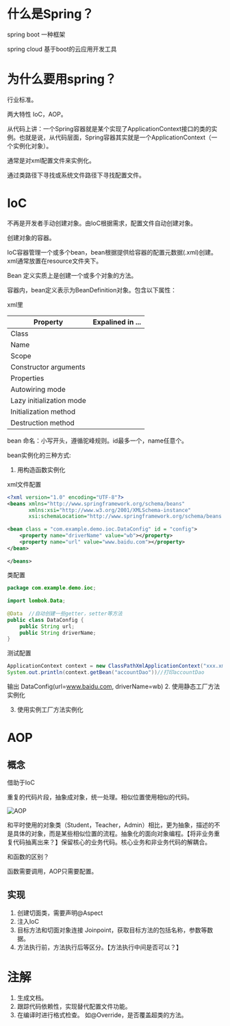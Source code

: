 # 什么是Spring？

spring boot 一种框架

spring cloud 基于boot的云应用开发工具

# 为什么要用spring？

行业标准。

两大特性 IoC，AOP。

从代码上讲：一个Spring容器就是某个实现了ApplicationContext接口的类的实例。也就是说，从代码层面，Spring容器其实就是一个ApplicationContext（一个实例化对象）。

通常是对xml配置文件来实例化。

通过类路径下寻找或系统文件路径下寻找配置文件。

# IoC

不再是开发者手动创建对象。由IoC根据需求，配置文件自动创建对象。

创建对象的容器。

IoC容器管理一个或多个bean，bean根据提供给容器的配置元数据(.xml)创建。xml通常放置在resource文件夹下。

Bean 定义实质上是创建一个或多个对象的方法。

容器内，bean定义表示为BeanDefinition对象。包含以下属性：

xml里

| Property                 | Expalined in ... |
| ------------------------ | ---------------- |
| Class                    |                  |
| Name                     |                  |
| Scope                    |                  |
| Constructor arguments    |                  |
| Properties               |                  |
| Autowiring mode          |                  |
| Lazy initialization mode |                  |
| Initialization method    |                  |
| Destruction method       |                  |

bean 命名：小写开头，遵循驼峰规则。id最多一个，name任意个。

bean实例化的三种方式:

1. 用构造函数实例化

xml文件配置

``` xml
<?xml version="1.0" encoding="UTF-8"?>  
<beans xmlns="http://www.springframework.org/schema/beans"  
       xmlns:xsi="http://www.w3.org/2001/XMLSchema-instance"  
       xsi:schemaLocation="http://www.springframework.org/schema/beans http://www.springframework.org/schema/beans/spring-beans.xsd"> 
	
<bean class = "com.example.demo.ioc.DataConfig" id = "config">  
    <property name="driverName" value="wb"></property>  
    <property name="url" value="www.baidu.com"></property>  
</bean>  
	
</beans>

```

类配置
```java
package com.example.demo.ioc;  
    
import lombok.Data;  
  
@Data  //自动创建一些getter，setter等方法
public class DataConfig {  
    public String url;  
    public String driverName;  
}
```


测试配置
``` java
ApplicationContext context = new ClassPathXmlApplicationContext("xxx.xml")
System.out.println(context.getBean("accountDao"))//打印accountDao
```


输出
DataConfig(url=www.baidu.com, driverName=wb)
2. 使用静态工厂方法实例化



3. 使用实例工厂方法实例化




# AOP

## 概念

借助于IoC

重复的代码片段，抽象成对象，统一处理。相似位置使用相似的代码。

![AOP](../img/AOP.excalidraw)

和平时使用的对象类（Student，Teacher，Admin）相比，更为抽象，描述的不是具体的对象，而是某些相似位置的流程。抽象化的面向对象编程。【将非业务重复代码抽离出来？】保留核心的业务代码。核心业务和非业务代码的解耦合。

和函数的区别？

函数需要调用，AOP只需要配置。

## 实现

1. 创建切面类，需要声明@Aspect
2. 注入IoC
3. 目标方法和切面对象连接
    Joinpoint，获取目标方法的包括名称，参数等数据。
4. 方法执行前，方法执行后等区分。【方法执行中间是否可以？】



# 注解

1.   生成文档。
2.   跟踪代码依赖性，实现替代配置文件功能。
3.   在编译时进行格式检查。 如@Override，是否覆盖超类的方法。


